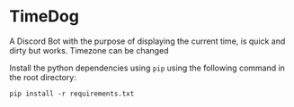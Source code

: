 # TimeDog
A Discord Bot with the purpose of displaying the current time, is quick and dirty but works.
Timezone can be changed

Install the python dependencies using `pip` using the following command in the root directory:
```
pip install -r requirements.txt
```

